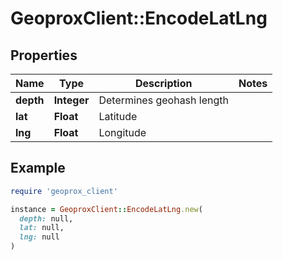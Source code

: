 # GeoproxClient::EncodeLatLng

## Properties

| Name | Type | Description | Notes |
| ---- | ---- | ----------- | ----- |
| **depth** | **Integer** | Determines geohash length |  |
| **lat** | **Float** | Latitude |  |
| **lng** | **Float** | Longitude |  |

## Example

```ruby
require 'geoprox_client'

instance = GeoproxClient::EncodeLatLng.new(
  depth: null,
  lat: null,
  lng: null
)
```

